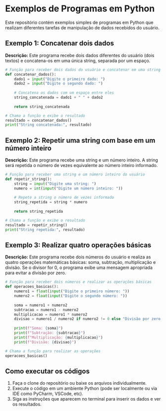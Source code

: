 
# Exemplos de Programas em Python

Este repositório contém exemplos simples de programas em Python que realizam diferentes tarefas de manipulação de dados recebidos do usuário.

## Exemplo 1: Concatenar dois dados

**Descrição:**
Este programa recebe dois dados diferentes do usuário (dois textos) e concatena-os em uma única string, separada por um espaço.

```python
# Função para receber dois dados do usuário e concatenar em uma string
def concatenar_dados():
    dado1 = input("Digite o primeiro dado: ")
    dado2 = input("Digite o segundo dado: ")
    
    # Concatena os dados com um espaço entre eles
    string_concatenada = dado1 + " " + dado2
    
    return string_concatenada

# Chama a função e exibe o resultado
resultado = concatenar_dados()
print("String concatenada:", resultado)
```

## Exemplo 2: Repetir uma string com base em um número inteiro

**Descrição:**
Este programa recebe uma string e um número inteiro. A string será repetida o número de vezes equivalente ao número inteiro informado.

```python
# Função para receber uma string e um número inteiro do usuário
def repetir_string():
    string = input("Digite uma string: ")
    numero = int(input("Digite um número inteiro: "))
    
    # Repete a string o número de vezes informado
    string_repetida = string * numero
    
    return string_repetida

# Chama a função e exibe o resultado
resultado = repetir_string()
print("String repetida:", resultado)
```

## Exemplo 3: Realizar quatro operações básicas

**Descrição:**
Este programa recebe dois números do usuário e realiza as quatro operações matemáticas básicas: soma, subtração, multiplicação e divisão. Se o divisor for 0, o programa exibe uma mensagem apropriada para evitar a divisão por zero.

```python
# Função para receber dois números e realizar as operações básicas
def operacoes_basicas():
    numero1 = float(input("Digite o primeiro número: "))
    numero2 = float(input("Digite o segundo número: "))
    
    soma = numero1 + numero2
    subtracao = numero1 - numero2
    multiplicacao = numero1 * numero2
    divisao = numero1 / numero2 if numero2 != 0 else "Divisão por zero não permitida"
    
    print(f"Soma: {soma}")
    print(f"Subtração: {subtracao}")
    print(f"Multiplicação: {multiplicacao}")
    print(f"Divisão: {divisao}")

# Chama a função para realizar as operações
operacoes_basicas()
```

## Como executar os códigos

1. Faça o clone do repositório ou baixe os arquivos individualmente.
2. Execute o código em um ambiente Python (pode ser localmente ou via IDE como PyCharm, VSCode, etc).
3. Siga as instruções que aparecem no terminal para inserir os dados e ver os resultados.
